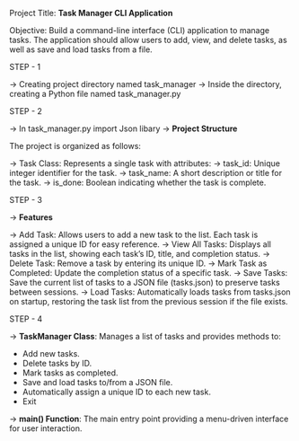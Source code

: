 Project Title: **Task Manager CLI Application**

Objective: Build a command-line interface (CLI) application to manage tasks. The application should allow users to add, view, and delete tasks, as well as save and load tasks from a file.

STEP - 1

-> Creating project directory named task_manager
-> Inside the directory, creating a Python file named task_manager.py

STEP - 2

-> In task_manager.py import Json libary
-> **Project Structure**

The project is organized as follows:

-> Task Class: Represents a single task with attributes:
-> task_id: Unique integer identifier for the task.
-> task_name: A short description or title for the task.
-> is_done: Boolean indicating whether the task is complete.

STEP - 3

-> **Features**

-> Add Task: Allows users to add a new task to the list. Each task is assigned a unique ID for easy reference.
-> View All Tasks: Displays all tasks in the list, showing each task’s ID, title, and completion status.
-> Delete Task: Remove a task by entering its unique ID.
-> Mark Task as Completed: Update the completion status of a specific task.
-> Save Tasks: Save the current list of tasks to a JSON file (tasks.json) to preserve tasks between sessions.
-> Load Tasks: Automatically loads tasks from tasks.json on startup, restoring the task list from the previous session if the file exists.

STEP - 4

-> **TaskManager Class**: Manages a list of tasks and provides methods to:
  - Add new tasks.
  - Delete tasks by ID.
  - Mark tasks as completed.
  - Save and load tasks to/from a JSON file.
  - Automatically assign a unique ID to each new task.
  - Exit
  
-> **main() Function**: The main entry point providing a menu-driven interface for user interaction.

